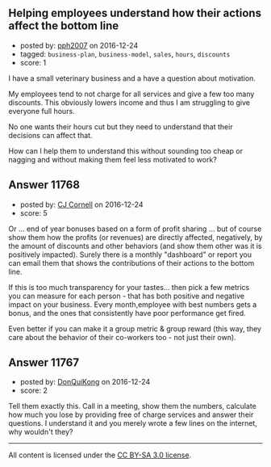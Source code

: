 ## Helping employees understand how their actions affect the bottom line

- posted by: [pph2007](https://stackexchange.com/users/9909592/pph2007) on 2016-12-24
- tagged: `business-plan`, `business-model`, `sales`, `hours`, `discounts`
- score: 1

I have a small veterinary business and a have a question about motivation.
 
My employees tend to not charge for all services and give a few too many discounts. This obviously lowers income and thus I am struggling to give everyone full hours. 

No one wants their hours cut but they need to understand that their decisions can affect that.

How can I help them to understand this without sounding too cheap or nagging and without making them feel less motivated to work?


## Answer 11768

- posted by: [CJ Cornell](https://stackexchange.com/users/526591/cj-cornell) on 2016-12-24
- score: 5

Or ... end of year bonuses based on a form of profit sharing ... but of course show them how the profits (or revenues) are directly affected, negatively, by the amount of discounts and other behaviors  (and show them other was it is positively impacted).  Surely there is a monthly "dashboard" or report you can email them that shows the contributions of their actions to the bottom line.

If this is too much transparency for your tastes... then pick a few metrics you can measure for each person - that has both positive and negative impact on your business.  Every month,employee with best numbers gets a bonus, and the ones that consistently have poor performance get fired.

Even better if you can make it a group metric & group reward (this way, they care about the behavior of their co-workers too - not just their own).


## Answer 11767

- posted by: [DonQuiKong](https://stackexchange.com/users/9739821/donquikong) on 2016-12-24
- score: 2

Tell them exactly this. 
Call in a meeting, show them the numbers, calculate how much you lose by providing free of charge services and answer their questions.
I understand it and you merely wrote a few lines on the internet, why wouldn't they?



---

All content is licensed under the [CC BY-SA 3.0 license](https://creativecommons.org/licenses/by-sa/3.0/).
